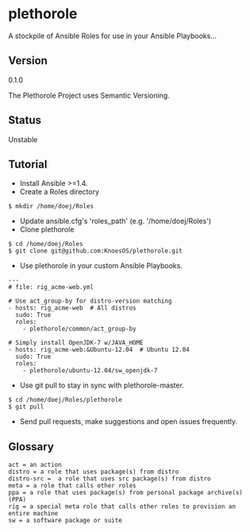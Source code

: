 plethorole
==========

A stockpile of Ansible Roles for use in your Ansible Playbooks...


Version
-------
0.1.0

The Plethorole Project uses Semantic Versioning.


Status
------
Unstable


Tutorial
--------

* Install Ansible >=1.4.
* Create a Roles directory

```
$ mkdir /home/doej/Roles
```

* Update ansible.cfg's 'roles_path' (e.g. '/home/doej/Roles')
* Clone plethorole

```
$ cd /home/doej/Roles
$ git clone git@github.com:KnoesOS/plethorole.git
```

* Use plethorole in your custom Ansible Playbooks.

```
---
# file: rig_acme-web.yml

# Use act_group-by for distro-version matching
- hosts: rig_acme-web  # All distros
  sudo: True
  roles:
    - plethorole/common/act_group-by

# Simply install OpenJDK-7 w/JAVA_HOME
- hosts: rig_acme-web:&Ubuntu-12.04  # Ubuntu 12.04
  sudo: True
  roles:
    - plethorole/ubuntu-12.04/sw_openjdk-7
```

* Use git pull to stay in sync with plethorole-master.

```
$ cd /home/doej/Roles/plethorole
$ git pull
```

* Send pull requests, make suggestions and open issues frequently.


Glossary
------
```
act = an action
distro = a role that uses package(s) from distro
distro-src =  a role that uses src package(s) from distro
meta = a role that calls other roles
ppa = a role that uses package(s) from personal package archive(s) (PPA)
rig = a special meta role that calls other roles to provision an entire machine
sw = a software package or suite
```
